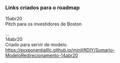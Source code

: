 ### Links criados para o roadmap

15abr20 <br>
Pitch para os investidores de Boston

... <br>
14abr20 <br>
Criado para servir de modelo.
https://exxponentialllc.github.io/miniliftDIY/Sumario-ModeloRedirecionamento-14abr20 


